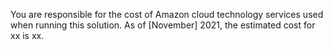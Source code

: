 You are responsible for the cost of Amazon cloud technology services used when running this solution. As of [November] 2021, the estimated cost for xx is xx.

